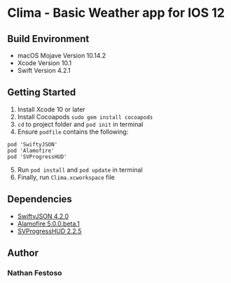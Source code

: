 # Clima - Basic Weather app for IOS 12

## Build Environment
* macOS Mojave Version 10.14.2
* Xcode Version 10.1
* Swift Version 4.2.1

## Getting Started
1. Install Xcode 10 or later
2. Install Cocoapods `sudo gem install cocoapods`
3. `cd` to project folder and `pod init` in terminal
4. Ensure `podfile` contains the following:
```
pod 'SwiftyJSON'
pod 'Alamofire'
pod 'SVProgressHUD'
```
5. Run `pod install` and `pod update` in terminal
6. Finally, run `Clima.xcworkspace` file

## Dependencies
* [SwiftyJSON 4.2.0](https://cocoapods.org/pods/SwiftyJSON)
* [Alamofire 5.0.0.beta.1](https://cocoapods.org/pods/Alamofire)
* [SVProgressHUD 2.2.5](https://cocoapods.org/pods/SVProgressHUD)

## Author
### Nathan Festoso
